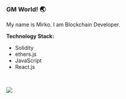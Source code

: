 ### GM World! 🌏

My name is Mirko. I am Blockchain Developer. 

**Technology Stack:**
- Solidity
- ethers.js 
- JavaScript 
- React.js

<br/>

[<img src="https://img.shields.io/badge/linkedin-%230077B5.svg?&style=for-the-badge&logo=linkedin&logoColor=white" />](https://www.linkedin.com/in/mirkopezo/)
